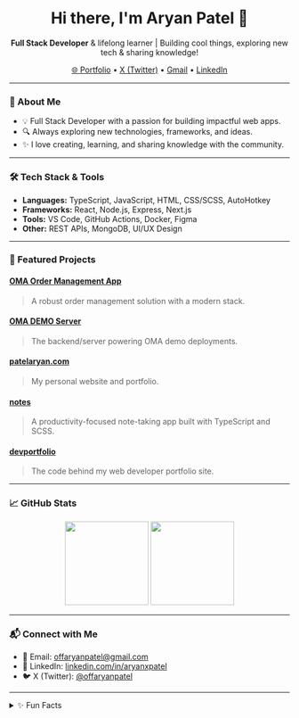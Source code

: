 <!-- Hi there! 👋 I'm Aryan Patel -->

<h1 align="center">Hi there, I'm Aryan Patel 👋</h1>
<p align="center">
  <b>Full Stack Developer</b> & lifelong learner | Building cool things, exploring new tech & sharing knowledge!
</p>
<p align="center">
  <a href="https://patelaryan.com" target="_blank">🌐 Portfolio</a> •
  <a href="https://x.com/offaryanpatel" target="_blank">X (Twitter)</a> •
  <a href="mailto:offaryanpatel@gmail.com" target="_blank">Gmail</a> •
  <a href="https://www.linkedin.com/in/aryanxpatel/" target="_blank">LinkedIn</a>
</p>

---

### 🚀 About Me
- 💡 Full Stack Developer with a passion for building impactful web apps.
- 🔍 Always exploring new technologies, frameworks, and ideas.
- ✨ I love creating, learning, and sharing knowledge with the community.

---

### 🛠️ Tech Stack & Tools
- **Languages:** TypeScript, JavaScript, HTML, CSS/SCSS, AutoHotkey
- **Frameworks:** React, Node.js, Express, Next.js
- **Tools:** VS Code, GitHub Actions, Docker, Figma
- **Other:** REST APIs, MongoDB, UI/UX Design

---

### 🌟 Featured Projects

#### [OMA Order Management App](https://github.com/AryanXPatel/OMA-Order-Management-App)
> A robust order management solution with a modern stack.

#### [OMA DEMO Server](https://github.com/AryanXPatel/OMA-DEMO-Server)
> The backend/server powering OMA demo deployments.

#### [patelaryan.com](https://patelaryan.com)
> My personal website and portfolio.

#### [notes](https://github.com/AryanXPatel/notes)
> A productivity-focused note-taking app built with TypeScript and SCSS.

#### [devportfolio](https://github.com/AryanXPatel/devportfolio)
> The code behind my web developer portfolio site.

---

### 📈 GitHub Stats

<p align="center">
  <img src="https://github-readme-stats.vercel.app/api?username=AryanXPatel&show_icons=true&theme=github_dark" height="150" />
  <img src="https://github-readme-streak-stats.herokuapp.com/?user=AryanXPatel&theme=github-dark-blue" height="150" />
</p>

---

### 📬 Connect with Me

- 📧 Email: [offaryanpatel@gmail.com](mailto:offaryanpatel@gmail.com)
- 💼 LinkedIn: [linkedin.com/in/aryanxpatel](https://www.linkedin.com/in/aryanxpatel/)
- 🐦 X (Twitter): [@offaryanpatel](https://x.com/offaryanpatel)

---

<details>
<summary>✨ Fun Facts</summary>

- 🧑‍💻 Always up for a hackathon or new tech challenge!
- 🎵 Music fuels my coding sprints.
- 🏆 I believe in open source and continuous learning.

</details>

<!--
**AryanXPatel/AryanXPatel** is a ✨ special ✨ repository because its `README.md` (this file) appears on your GitHub profile!
-->
